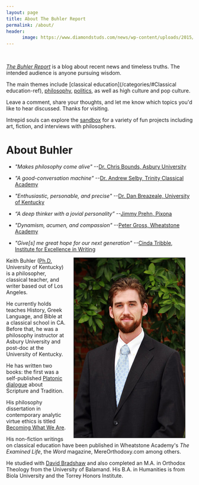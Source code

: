 ```yaml
---
layout: page
title: About The Buhler Report
permalink: /about/
header:
      image: https://www.diamondstuds.com/news/wp-content/uploads/2015/06/UDR_3.0_LosAngeles.jpg
--- 
```


<br> 


[*The Buhler Report*](/blog) is a blog about recent news and timeless truths. The intended audience is anyone pursuing wisdom. 

The main themes include [classical education](/categories/#Classical education-ref), [philosophy](/categories/#Philosophy-ref), [politics](/categories/#Politics-ref), as well as high culture and pop culture. 

Leave a comment, share your thoughts, and let me know which topics you'd like to hear discussed. Thanks for visiting. 

Intrepid souls can explore the [sandbox](/sandbox/) for a variety of fun projects including art, fiction, and interviews with philosophers. 



# About Buhler

* *"Makes philosophy come alive"*  --[Dr. Chris Bounds, Asbury University](https://www.asbury.edu/academics/departments/christian-studies-philosophy/faculty-staff/chris-bounds)

* *"A good-conversation machine"* --[Dr. Andrew Selby, Trinity Classical Academy](https://baylor.academia.edu/AndrewSelby)

* *"Enthusiastic, personable, and precise"* --[Dr. Dan Breazeale, University of Kentucky](https://philosophy.as.uky.edu/users/breazeal)

* *“A deep thinker with a jovial personality”* --[Jimmy Prehn, Pixona](https://www.linkedin.com/in/jrprehn/)

*  *"Dynamism, acumen, and compassion"*   --[Peter Gross, Wheatstone Academy](http://www.wheatstoneministries.com/people/)

* *"Give[s] me great hope for our next generation"* --[Cinda Tribble, Institute for Excellence in Writing](http://iew.com/cinda-tribble)


<img src="/images/keithbuhler-golden.jpg" align="right" hspace="20" border="1px">

Keith Buhler ([Ph.D.](/phd) University of Kentucky) is a philosopher, classical teacher, and writer based out of Los Angeles. 

He currently holds teaches History, Greek Language, and Bible at a classical school in CA. Before that, he was a philosophy instructor at Asbury University and post-doc at the University of Kentucky. 

He has written two books: the first was a self-published [Platonic dialogue](http://bitly.com/ScriptureOrTradition) about Scripture and Tradition. 

His philosophy dissertation in contemporary analytic virtue ethics is titled [Becoming What We Are](/phd). 

His non-fiction writings on classical education have been published in Wheatstone Academy's *The Examined Life*, the *Word* magazine, MereOrthodoxy.com among others. 

He studied with [David Bradshaw](https://uky.academia.edu/DBradshaw) and also completed an M.A. in Orthodox Theology from the University of Balamand. His B.A. in Humanities is from Biola University and the Torrey Honors Institute.  

